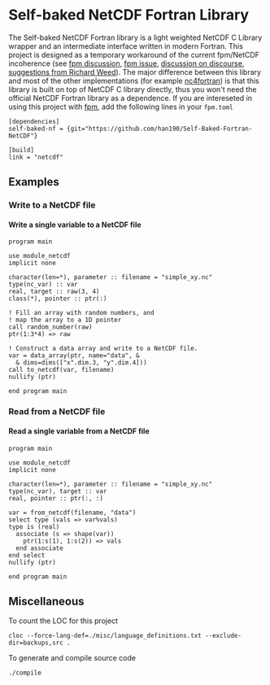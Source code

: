 # Self-baked NetCDF Fortran Library

The Self-baked NetCDF Fortran library is a light weighted NetCDF C Library wrapper and an intermediate interface written in modern Fortran. This project is designed as a temporary workaround of the current fpm/NetCDF incoherence (see [fpm discussion](https://github.com/fortran-lang/fpm/discussions/458), [fpm issue](https://github.com/fortran-lang/fpm/issues/17), [discussion on discourse](https://fortran-lang.discourse.group/t/using-netcdf-with-fpm/4225), [suggestions from Richard Weed](https://github.com/Unidata/netcdf-fortran/issues/153)). The major difference between this library and most of the other implementations (for example [nc4fortran](https://github.com/geospace-code/nc4fortran)) is that this library is built on top of NetCDF C library directly, thus you won't need the official NetCDF Fortran library as a dependence. If you are intereseted in using this project with [fpm](https://github.com/fortran-lang/fpm), add the following lines in your `fpm.toml`
```
[dependencies]
self-baked-nf = {git="https://github.com/han190/Self-Baked-Fortran-NetCDF"}

[build]
link = "netcdf"
```

## Examples
### Write to a NetCDF file
#### Write a single variable to a NetCDF file
```Fortran
program main

use module_netcdf
implicit none

character(len=*), parameter :: filename = "simple_xy.nc"
type(nc_var) :: var
real, target :: raw(3, 4)
class(*), pointer :: ptr(:)

! Fill an array with random numbers, and
! map the array to a 1D pointer
call random_number(raw)
ptr(1:3*4) => raw 

! Construct a data array and write to a NetCDF file.
var = data_array(ptr, name="data", &
  & dims=dims(["x".dim.3, "y".dim.4]))
call to_netcdf(var, filename)
nullify (ptr)

end program main
```
### Read from a NetCDF file
#### Read a single variable from a NetCDF file
```Fortran
program main

use module_netcdf
implicit none

character(len=*), parameter :: filename = "simple_xy.nc"
type(nc_var), target :: var
real, pointer :: ptr(:, :)

var = from_netcdf(filename, "data")
select type (vals => var%vals)
type is (real)
  associate (s => shape(var))
    ptr(1:s(1), 1:s(2)) => vals
  end associate
end select
nullify (ptr)

end program main
```

## Miscellaneous
To count the LOC for this project
```
cloc --force-lang-def=./misc/language_definitions.txt --exclude-dir=backups,src .
```
To generate and compile source code
```
./compile
```